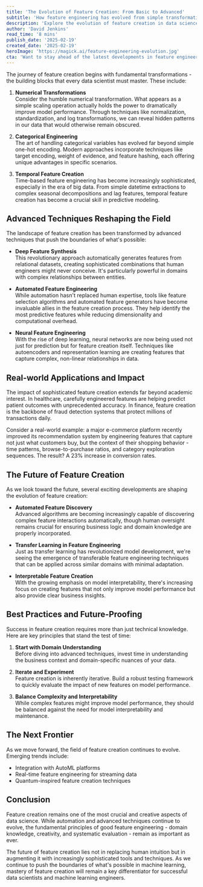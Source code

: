 ```yaml
---
title: 'The Evolution of Feature Creation: From Basic to Advanced'
subtitle: 'How feature engineering has evolved from simple transformations to cutting-edge AI techniques'
description: 'Explore the evolution of feature creation in data science, from basic numerical transformations to cutting-edge techniques like deep feature synthesis and neural feature engineering. Learn how modern approaches are reshaping fields from healthcare to finance, and discover the best practices that will define the future of feature engineering.'
author: 'David Jenkins'
read_time: '8 mins'
publish_date: '2025-02-19'
created_date: '2025-02-19'
heroImage: 'https://magick.ai/feature-engineering-evolution.jpg'
cta: 'Want to stay ahead of the latest developments in feature engineering and machine learning? Follow us on LinkedIn for regular insights, best practices, and industry updates that will help you master the art of feature creation.'
---
```


The journey of feature creation begins with fundamental transformations - the building blocks that every data scientist must master. These include:

1. **Numerical Transformations**  
   Consider the humble numerical transformation. What appears as a simple scaling operation actually holds the power to dramatically improve model performance. Through techniques like normalization, standardization, and log transformations, we can reveal hidden patterns in our data that would otherwise remain obscured.

2. **Categorical Engineering**  
   The art of handling categorical variables has evolved far beyond simple one-hot encoding. Modern approaches incorporate techniques like target encoding, weight of evidence, and feature hashing, each offering unique advantages in specific scenarios.

3. **Temporal Feature Creation**  
   Time-based feature engineering has become increasingly sophisticated, especially in the era of big data. From simple datetime extractions to complex seasonal decompositions and lag features, temporal feature creation has become a crucial skill in predictive modeling.

## Advanced Techniques Reshaping the Field

The landscape of feature creation has been transformed by advanced techniques that push the boundaries of what's possible:

- **Deep Feature Synthesis**  
  This revolutionary approach automatically generates features from relational datasets, creating sophisticated combinations that human engineers might never conceive. It's particularly powerful in domains with complex relationships between entities.

- **Automated Feature Engineering**  
  While automation hasn't replaced human expertise, tools like feature selection algorithms and automated feature generators have become invaluable allies in the feature creation process. They help identify the most predictive features while reducing dimensionality and computational overhead.

- **Neural Feature Engineering**  
  With the rise of deep learning, neural networks are now being used not just for prediction but for feature creation itself. Techniques like autoencoders and representation learning are creating features that capture complex, non-linear relationships in data.

## Real-world Applications and Impact

The impact of sophisticated feature creation extends far beyond academic interest. In healthcare, carefully engineered features are helping predict patient outcomes with unprecedented accuracy. In finance, feature creation is the backbone of fraud detection systems that protect millions of transactions daily.

Consider a real-world example: a major e-commerce platform recently improved its recommendation system by engineering features that capture not just what customers buy, but the context of their shopping behavior - time patterns, browse-to-purchase ratios, and category exploration sequences. The result? A 23% increase in conversion rates.

## The Future of Feature Creation

As we look toward the future, several exciting developments are shaping the evolution of feature creation:

- **Automated Feature Discovery**  
  Advanced algorithms are becoming increasingly capable of discovering complex feature interactions automatically, though human oversight remains crucial for ensuring business logic and domain knowledge are properly incorporated.

- **Transfer Learning in Feature Engineering**  
  Just as transfer learning has revolutionized model development, we're seeing the emergence of transferable feature engineering techniques that can be applied across similar domains with minimal adaptation.

- **Interpretable Feature Creation**  
  With the growing emphasis on model interpretability, there's increasing focus on creating features that not only improve model performance but also provide clear business insights.

## Best Practices and Future-Proofing

Success in feature creation requires more than just technical knowledge. Here are key principles that stand the test of time:

1. **Start with Domain Understanding**  
   Before diving into advanced techniques, invest time in understanding the business context and domain-specific nuances of your data.

2. **Iterate and Experiment**  
   Feature creation is inherently iterative. Build a robust testing framework to quickly evaluate the impact of new features on model performance.

3. **Balance Complexity and Interpretability**  
   While complex features might improve model performance, they should be balanced against the need for model interpretability and maintenance.

## The Next Frontier

As we move forward, the field of feature creation continues to evolve. Emerging trends include:

- Integration with AutoML platforms
- Real-time feature engineering for streaming data
- Quantum-inspired feature creation techniques

## Conclusion

Feature creation remains one of the most crucial and creative aspects of data science. While automation and advanced techniques continue to evolve, the fundamental principles of good feature engineering - domain knowledge, creativity, and systematic evaluation - remain as important as ever.

The future of feature creation lies not in replacing human intuition but in augmenting it with increasingly sophisticated tools and techniques. As we continue to push the boundaries of what's possible in machine learning, mastery of feature creation will remain a key differentiator for successful data scientists and machine learning engineers.